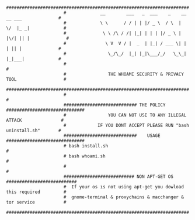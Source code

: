                          ######################################################################
                          #             __        ___   _  ___    _    __  __ ___              #
                          #             \ \      / / | | |/ _ \  / \  |  \/  |_ _|             #
                          #              \ \ /\ / /| |_| | | | |/ _ \ | |\/| || |              #
                          #               \ V  V / |  _  | |_| / ___ \| |  | || |              #
                          #                \_/\_/  |_| |_|\___/_/   \_\_|  |_|___|             #
                          #                                                                    #
                          #                THE WHOAMI SECURITY & PRIVACY TOOL                  #
                          ###################################################################### 
                          #                                                                    #
                          ############################ THE POLICY ##############################
                          #                YOU CAN NOT USE TO ANY ILLEGAL ATTACK               #
                          #            IF YOU DONT ACCEPT PLEASE RUN "bash uninstall.sh"       #
                          ############################    USAGE   ##############################
                          # bash install.sh                                                    #
                          # bash whoami.sh                                                     #
                          #                                                                    #
                          ########################### NON APT-GET OS ###########################
                          #  If your os ıs not using apt-get you dowload this required         #
                          #  gnome-terminal & proxychains & macchanger & tor service           #
                          ######################################################################
